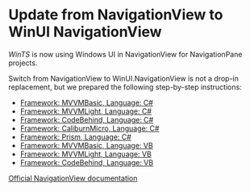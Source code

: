 # Update from NavigationView to WinUI NavigationView

*WinTS* is now using Windows UI in NavigationView for NavigationPane projects.

Switch from NavigationView to WinUI.NavigationView is not a drop-in replacement, but we prepared the following step-by-step instructions:

- [Framework: MVVMBasic, Language: C#](./fromnavigationviewtowinui/mvvmbasic-cs.md)
- [Framework: MVVMLight, Language: C#](./fromnavigationviewtowinui/mvvmlight-cs.md)
- [Framework: CodeBehind, Language: C#](./fromnavigationviewtowinui/codebehind-cs.md)
- [Framework: CaliburnMicro, Language: C#](./fromnavigationviewtowinui/caliburn-cs.md)
- [Framework: Prism, Language: C#](./fromnavigationviewtowinui/prism-cs.md)
- [Framework: MVVMBasic, Language: VB](./fromnavigationviewtowinui/mvvmbasic-vb.md)
- [Framework: MVVMLight, Language: VB](./fromnavigationviewtowinui/mvvmlight-vb.md)
- [Framework: CodeBehind, Language: VB](./fromnavigationviewtowinui/codebehind-vb.md)

[Official NavigationView documentation](https://docs.microsoft.com/windows/uwp/design/controls-and-patterns/navigationview)
